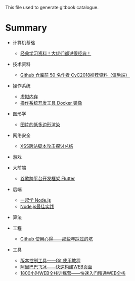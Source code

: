 This file used to generate gitbook catalogue.

# Summary

* 计算机基础

  * [经典学习资料！大佬们都说很经典！](./articles/study-resource.md) 

* 技术资料

  * [Github 仓库前 50 名作者 CyC2018推荐资料（偏后端）](https://github.com/CyC2018/CS-Notes/blob/master/LEARNING.md)

* 操作系统

  * [虚拟内存](./articles/virtual-memory.md)
  * [操作系统开发工具 Docker 镜像](./articles/osdev-tools.md)

* 图形学

  * [图片的低多边形渲染](./articles/low_poly_render.md)

* 网络安全

  * [XSS跨站脚本攻击探讨总结](./articles/XSS-Explain-1.md)

* 游戏

* 大前端

  * [谷歌跨平台开发框架 Flutter](./articles/hello-flutter.md)

* 后端

  * [一起学 Node.js](https://github.com/nswbmw/N-blog)
  * [Node.js最佳实践](https://github.com/i0natan/nodebestpractices)

* 算法

* 工程

  * [Github 使用心得——那些年踩过的坑](./articles/github-thinking.md)

* 工具

  * [版本控制工具——Git 使用教程](./articles/git-guide.md)
  * [阿里巴巴飞冰——快速构建WEB页面](./articles/ice.md)
  * [1800小时WEB全栈训练营——快速入门精通WEB全栈](./articles/freecodecamp.md)
